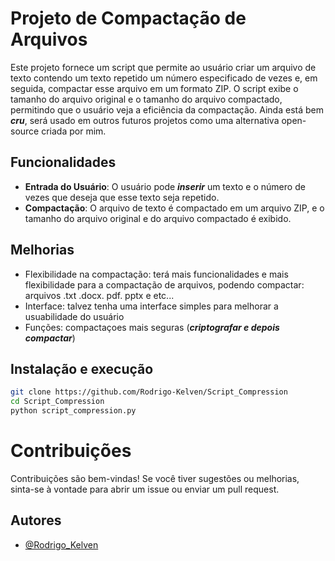 # Projeto de Compactação de Arquivos

Este projeto fornece um script que permite ao usuário criar um arquivo de texto contendo um texto repetido um número especificado de vezes e, em seguida, compactar esse arquivo em um formato ZIP.
O script exibe o tamanho do arquivo original e o tamanho do arquivo compactado, permitindo que o usuário veja a eficiência da compactação.
Ainda está bem ***cru***, será usado em outros futuros projetos como uma alternativa open-source criada por mim.

## Funcionalidades

- **Entrada do Usuário**: O usuário pode ***inserir*** um texto e o número de vezes que deseja que esse texto seja repetido.
- **Compactação**: O arquivo de texto é compactado em um arquivo ZIP, e o tamanho do arquivo original e do arquivo compactado é exibido.

## Melhorias

- Flexibilidade na compactação: terá mais funcionalidades e mais flexibilidade para a compactação de arquivos, podendo compactar: arquivos .txt .docx. pdf. pptx e etc...
- Interface: talvez tenha uma interface simples para melhorar a usuabilidade do usuário
- Funções: compactaçoes mais seguras (***criptografar e depois compactar***)

## Instalação e execução

   ```bash
   git clone https://github.com/Rodrigo-Kelven/Script_Compression
   cd Script_Compression
   python script_compression.py
   ```
# Contribuições

Contribuições são bem-vindas! Se você tiver sugestões ou melhorias, sinta-se à vontade para abrir um issue ou enviar um pull request.

## Autores

- [@Rodrigo_Kelven](https://github.com/Rodrigo-Kelven)
